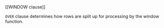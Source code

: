[[WINDOW clause]]

`OVER` clause determines how rows are split up for processing by the window function.
